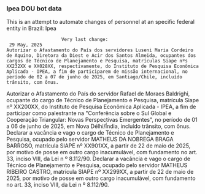  ### Ipea DOU bot data
 This is an attempt to automate changes of personnel at an specific federal entity in Brazil: Ipea
 
                        Very last change: 
 	 29 May, 2025
	Autorizar o Afastamento do País dos servidores Luseni Maria Cordeiro de Aquino, Diretora da Diest e Acir dos Santos Almeida, ocupantes dos cargos de Técnico de Planejamento e Pesquisa, matrículas Siape nºs XX232XX e XX028XX, respectivamente, do Instituto de Pesquisa Econômica Aplicada - IPEA, a fim de participarem de missão internacional, no período de 02 a 07 de junho de 2025, em Santiago/Chile, incluído trânsito, com ônus.
Autorizar o Afastamento do País do servidor Rafael de Moraes Baldrighi, ocupante do cargo de Técnico de Planejamento e Pesquisa, matrícula Siape nº XX200XX, do Instituto de Pesquisa Econômica Aplicada - IPEA, a fim de participar como palestrante na "Conferência sobre o Sul Global e Cooperação Triangular: Novas Perspectivas Emergentes", no período de 01 a 06 de junho de 2025, em Nova Délhi/Índia, incluído trânsito, com ônus.
Declarar a vacância e vago o cargo de Técnico de Planejamento e Pesquisa, ocupado pelo servidor MATHEUS DA NOBREGA BRAGA BARROSO, matrícula SIAPE nº XX901XX, a partir de 22 de maio de 2025, por motivo de posse em outro cargo inacumulável, com fundamento no art. 33, inciso VIII, da Lei n º 8.112/90.
Declarar a vacância e vago o cargo de Técnico de Planejamento e Pesquisa, ocupado pelo servidor MATHEUS RIBEIRO CASTRO, matrícula SIAPE nº XX299XX, a partir de 22 de maio de 2025, por motivo de posse em outro cargo inacumulável, com fundamento no art. 33, inciso VIII, da Lei n º 8.112/90.
